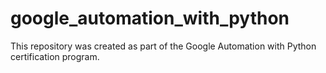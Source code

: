 # google_automation_with_python
This repository was created as part of the Google Automation with Python certification program.
